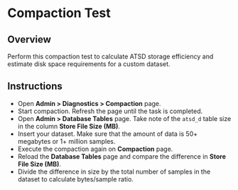 # Compaction Test

## Overview

Perform this compaction test to calculate ATSD storage efficiency and estimate disk space requirements for a custom dataset. 


## Instructions

* Open **Admin > Diagnostics > Compaction** page.
* Start compaction. Refresh the page until the task is completed.
* Open **Admin > Database Tables** page. Take note of the `atsd_d` table size in the column **Store File Size (MB)**.
* Insert your dataset. Make sure that the amount of data is 50+ megabytes or 1+ million samples.
* Execute the compaction again on **Compaction** page.
* Reload the **Database Tables** page and compare the difference in **Store File Size (MB)**.
* Divide the difference in size by the total number of samples in the dataset to calculate bytes/sample ratio.


